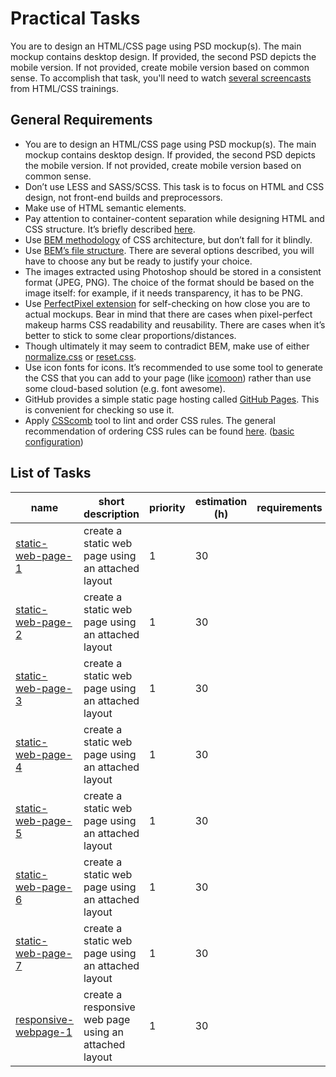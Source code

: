 # Practical Tasks

You are to design an HTML/CSS page using PSD mockup(s). The main mockup
contains desktop design. If provided, the second PSD depicts the mobile
version. If not provided, create mobile version based on common sense.
To accomplish that task, you'll need to watch
[several screencasts](https://1drv.ms/f/s!AsZKQfymLyQuhO5NZiCdui5qbY6SLQ)
from HTML/CSS trainings. 


## General Requirements

* You are to design an HTML/CSS page using PSD mockup(s). The main
  mockup contains desktop design. If provided, the second PSD depicts
  the mobile version. If not provided, create mobile version based on
  common sense.
* Don’t use LESS and SASS/SCSS. This task is to focus on HTML and CSS 
  design, not front-end builds and preprocessors.
* Make use of HTML semantic elements. 
* Pay attention to container-content separation while designing HTML and
  CSS structure. It’s briefly described [here](https://github.com/stubbornella/oocss/wiki). 
* Use [BEM methodology](https://ru.bem.info/methodology/) of CSS 
  architecture, but don’t fall for it blindly. 
* Use [BEM’s file structure](https://ru.bem.info/methodology/filestructure/).
  There are several options described, you will have to choose any but
  be ready to justify your choice. 
* The images extracted using Photoshop should be stored in a consistent
  format (JPEG, PNG). The choice of the format should be based on the
  image itself: for example, if it needs transparency, it has to be PNG.
* Use
  [PerfectPixel extension](https://chrome.google.com/webstore/detail/perfectpixel-by-welldonec/dkaagdgjmgdmbnecmcefdhjekcoceebi?hl=ru)
  for self-checking on how close you are to actual mockups. Bear in mind
  that there are cases when pixel-perfect makeup harms CSS readability
  and reusability. There are cases when it’s better to stick to some
  clear proportions/distances. 
* Though ultimately it may seem to contradict BEM, make use of either
  [normalize.css](https://chrome.google.com/webstore/detail/perfectpixel-by-welldonec/dkaagdgjmgdmbnecmcefdhjekcoceebi?hl=ru)
  or [reset.css](https://meyerweb.com/eric/tools/css/reset/). 
* Use icon fonts for icons. It’s recommended to use some tool to
  generate the CSS that you can add to your page (like
  [icomoon](https://icomoon.io/app/#/select)) rather than use some
  cloud-based solution (e.g. font awesome). 
* GitHub provides a simple static page hosting called
  [GitHub Pages](https://pages.github.com/). This is convenient for
  checking so use it. 
* Apply [CSScomb](http://csscomb.com/) tool to lint and order CSS rules.
  The general recommendation of ordering CSS rules can be found
  [here](https://css-tricks.com/poll-results-how-do-you-order-your-css-properties/).
  ([basic configuration](../sources/csscomb.json))


## List of Tasks

| name                                                     | short description                                     | priority | estimation (h) | requirements |
|----------------------------------------------------------|-------------------------------------------------------|----------|----------------|--------------|
| [static-web-page-1](./static-web-page-1/readme.md)       | create a static web page using an attached layout     | 1        | 30             |              |
| [static-web-page-2](./static-web-page-2/readme.md)       | create a static web page using an attached layout     | 1        | 30             |              |
| [static-web-page-3](./static-web-page-3/readme.md)       | create a static web page using an attached layout     | 1        | 30             |              |
| [static-web-page-4](./static-web-page-4/readme.md)       | create a static web page using an attached layout     | 1        | 30             |              |
| [static-web-page-5](./static-web-page-5/readme.md)       | create a static web page using an attached layout     | 1        | 30             |              |
| [static-web-page-6](./static-web-page-6/readme.md)       | create a static web page using an attached layout     | 1        | 30             |              |
| [static-web-page-7](./static-web-page-7/readme.md)       | create a static web page using an attached layout     | 1        | 30             |              |
| [responsive-webpage-1](./responsive-webpage-1/readme.md) | create a responsive web page using an attached layout | 1        | 30             |              |

